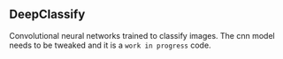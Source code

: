 ## DeepClassify

Convolutional neural networks trained to classify images. The cnn model needs to be tweaked and it is a `work in progress` code.
